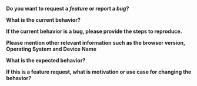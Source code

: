 <!-- Please don't delete this template or we'll close your issue -->
<!-- Before creating an issue please make sure you are using the latest version of AR.js. -->
<!-- Before creating an issue please make a search on open and closed issues, maybe your question is already answered. -->
<!-- ⚠️ Important: please check the old AR.js repository's issues: https://github.com/jeromeetienne/AR.js/issues probably your question had been already answered there ⚠️ -->

**Do you want to request a *feature* or report a *bug*?**

<!-- Please ask questions/requests of support on StackOverflow or on the AR.js Gitter (https://gitter.im/AR-js). -->
<!-- Issues that are not AR.js bugs or feature requests will be closed. -->

**What is the current behavior?**

**If the current behavior is a bug, please provide the steps to reproduce.**

<!-- A great way to do this is to provide an external url, with ar runnable example (like a codepen, glitch) -->
<!-- Check if the issue can be reproduced in one of our demos/examples -->

**Please mention other relevant information such as the browser version, Operating System and Device Name**

**What is the expected behavior?**

**If this is a feature request, what is motivation or use case for changing the behavior?**
